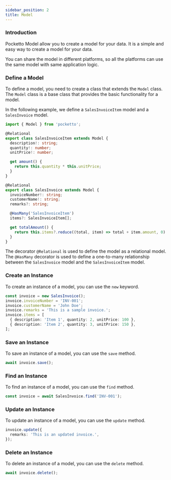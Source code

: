```yaml
---
sidebar_position: 2
title: Model
---
```


### Introduction

Pocketto Model allow you to create a model for your data. It is a simple and easy way to create a model for your data.

You can share the model in different platforms, so all the platforms can use the same model with same application logic.

### Define a Model

To define a model, you need to create a class that extends the `Model` class. The `Model` class is a base class that provides the basic functionality for a model.


In the following example, we define a `SalesInvoiceItem` model and a `SalesInvoice` model.
```ts
import { Model } from 'pocketto';

@Relational
export class SalesInvoiceItem extends Model {
  description!: string;
  quantity!: number;
  unitPrice!: number;

  get amount() {
    return this.quantity * this.unitPrice;
  }
}

@Relational
export class SalesInvoice extends Model {
  invoiceNumber!: string;
  customerName!: string;
  remarks?: string;

  @HasMany('SalesInvoiceItem')
  items?: SalesInvoiceItem[];

  get totalAmount() {
    return this.items?.reduce((total, item) => total + item.amount, 0) ?? 0;
  }
}
```
The decorator `@Relational` is used to define the model as a relational model. The `@HasMany` decorator is used to define a one-to-many relationship between the `SalesInvoice` model and the `SalesInvoiceItem` model.


### Create an Instance

To create an instance of a model, you can use the `new` keyword.

```ts
const invoice = new SalesInvoice();
invoice.invoiceNumber = 'INV-001';
invoice.customerName = 'John Doe';
invoice.remarks = 'This is a sample invoice.';
invoice.items = [
  { description: 'Item 1', quantity: 2, unitPrice: 100 },
  { description: 'Item 2', quantity: 3, unitPrice: 150 },
];
```

### Save an Instance

To save an instance of a model, you can use the `save` method.

```ts
await invoice.save();
```

### Find an Instance

To find an instance of a model, you can use the `find` method.

```ts
const invoice = await SalesInvoice.find('INV-001');
```

### Update an Instance

To update an instance of a model, you can use the `update` method.

```ts
invoice.update({
  remarks: 'This is an updated invoice.',
});
```

### Delete an Instance

To delete an instance of a model, you can use the `delete` method.

```ts
await invoice.delete();
```
